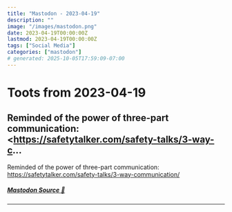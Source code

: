 ```yaml
---
title: "Mastodon - 2023-04-19"
description: ""
image: "/images/mastodon.png"
date: 2023-04-19T00:00:00Z
lastmod: 2023-04-19T00:00:00Z
tags: ["Social Media"]
categories: ["mastodon"]
# generated: 2025-10-05T17:59:09-07:00
---
```


# Toots from 2023-04-19

## Reminded of the power of three-part communication: <https://safetytalker.com/safety-talks/3-way-c...

Reminded of the power of three-part communication: <https://safetytalker.com/safety-talks/3-way-communication/>

##### [Mastodon Source 🐘](https://hachyderm.io/@mweagle/110226897613866741)

---

